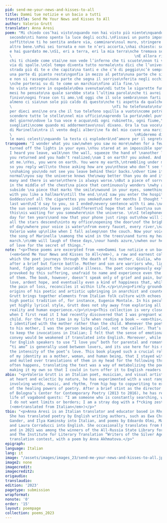 ```yaml
---
pid: send-me-your-news-and-kisses-to-all
title: Dammi tue notizie e un bacio a tutti
transtitle: Send Me Your News and Kisses to All
author: Valerio Grutt
translator: Anna Aresi
poem: "Mi chiedo cos’hai visto\nquando non hai visto più niente\nquando per qualche
  secondo\nti hanno spento la luce degli occhi.\nFissavi un punto impossibile del
  soffitto\ne ti ho sentita andare via, camminare\nsul muro, stringere la mano a un
  altro bene.\nPoi sei tornata e non te n’eri accorta,\nhai chiesto: sono a terra?
  e hai guardato me.\nSì, eri a terra, eri la mia terra\nche tremava sotto ai piedi.\n
  \                                                       \nE allora rispondi bene\na
  chi ti chiede come stai\ne non vede l’inferno che ti scuote\nnon ti vede andare
  via di spalle.\nCol tempo diventa tutto normale\ntu dici che l’universo conosce\nla
  strada più di te e che capita\na tanti e che c’è di peggio\nc’è sempre di peggio.\nMa
  una parte di pianto resta\ngonfia in mezzo al petto\nuna parte che si chiede perché\ncontinuamente
  e non si rassegna\nuna parte che segna il sorriso\nferita negli occhi, una cosa
  \nche porterai su di te come un marchio\nfino alla fine.\n                                                        \nTi
  ho vista entrare in ospedale\nDea svenutaa\ndi tutte le sigarette fumate\ne per
  mesi ho pensato\na quale sarebbe stata l’ultima parola\nche ti avrei detto, quindi
  finivo\nogni frase con ti amo.\nE oggi che il sole sembra\nnon farti più effetto\nspero
  almeno ci sia\nun sole più caldo di questo\nche ti aspetta da qualche parte\nnell’universo.\n
  \                                             \nTi ho telefonato\ntutti i giorni
  per dieci anni\ne ora che il tuo telefono squilla a vuoto\ncome potrò chiamarti?\nFacendo
  scendere tutte le stelle\nnel mio ufficio\naprendo la porta\ndel punto più chiaro
  del giorno\ndove la tua voce è acqua\ndi ogni rubinetto, ogni fiume,\ne dice: Valerio
  svegliati\ncome quando mi addormentavo\nsul divano. Ora la tua voce\ncanta la canzone
  di Marinella\ntra il vento degli alberi\ne fa del mio cuore una marcia lenta.\n
  \                                                       \nRideremo di questi giorni\ncon
  le mani celesti\nquando la testa ci esploderà\nd’amore per il segreto delle cose."
transpoem: "I wonder what you saw\nwhen you saw no more\nwhen for a few seconds\nthey
  turned off the lights in your eyes.\nYou stared at an impossible spot in the ceiling\nand
  I heard you leave, walk\non the wall, squeeze the hand of \nanother love.\nThen
  you returned and you hadn’t realized;\nam I on earth? you asked. And you looked
  at me.\nYes, you were on earth. You were my earth,\ntrembling under my feet.\n                                                     \nAnd
  so you reply well\nto those asking how are you\nthose who don’t see that hell is
  \nshaking you\ndo not see you leave behind their backs.\nOver time it all becomes
  normal\nyou say the universe knows the\nway better than you do and it happens\nto
  many and there is worse\nthere is always worse.\nBut a piece of sorrow remains\nswollen
  in the middle of the chest\na piece that continuously wonders \nwhy and does not
  subside \na piece that marks the smile\nwound in your eyes, something\nyou’ll take
  with you like a hallmark\ntill the end.\n\nI saw you enter the hospital\nfainted
  Goddess\nof all the cigarettes you smoked\nand for months I thought \nabout the
  last word\nI’d say to you, so I ended\nevery sentence with ti amo.\nAnd today when
  the sun seems\nto leave you indifferent\nI hope that at least\na sun warmer than
  this\nis waiting for you somewhere\nin the universe. \n\nI telephoned you\nevery
  day for ten years\nand now that your phone just rings out\nhow will I call you?\nMaking
  all the stars descend\ninto my office\nopening the door\nof the brightest point
  of day\nwhere your voice is water\nfrom every faucet, every river,\nand it says:
  Valerio wake up\nlike when I fall asleep\non the couch. Now your voice\nis singing
  the song of Marinella \namong the wind in the trees\nand turns my heart into a slow
  march.\n\nWe will laugh of these days,\nour hands azure,\nwhen our heads will explode\nout
  of love for the secret of things."
note: "<p>These poems are excerpted from <em>Dammi tue notizie e un bacio a tutti</em>
  (<em>Send Me Your News and Kisses to All</em>), a raw and earnest collection in
  which the poet journeys through the death of his mother, Giulia, who died from cancer
  after a brief but fierce battle. Mother and son are warriors who, lightsabers in
  hand, fight against the incurable illness. The poet courageously explores the feelings
  provoked by this suffering, unafraid to name and experience even the most heartbreaking
  of them. The book, however, doesn’t speak only of grief and pain, but also of profound
  love, ardent hope, and eventually even a kind of happiness that, while not dismissing
  the pain of loss, reconciles it within life.</p>\n\n<p>Firmly grounded in the grassroot
  origins of his poetic and artistic upbringing in anarchist and counterculture circles,
  Grutt brings together elements from Italian folk culture with echoes of Italy’s
  high poetic tradition of, for instance, Eugenio Montale. In his peculiar, down-to-earth
  yet highly lyrical style, Grutt does not shy away from exploring all corners of
  reality and human experience.</p>\n\n<p>This collection is very close to me, because
  when I first read it I had recently discovered that I was pregnant with my second
  child. For the first time in my life when reading a book — <em>this</em> book —
  I identified with the mother rather than the child. Whenever the poet called out
  to his mother, I was the person being called, not the caller. That’s why I chose
  to keep the invocations in Italian; I felt that the sense of emotional urgency they
  convey would be weakened if translated into English. Moreover, while it is common
  for English speakers to use “I love you” both for parental and romantic relations,
  “ti amo” is generally used between lovers, and its use here for his mother heightens
  the intensity of the poet’s love. This book played such a crucial role in the development
  of my identity as a mother, woman, and human being, that I stayed with these poems
  and mulled over translations of them in my head for the following three years. As
  often happens, translating the text was a way of metabolizing the poetic experience,
  making it my own so that I could in turn offer it to English readers.</p> "
abio: "<p>Valerio Grutt is an Italian poet, musician, and visual artist. An anarchist
  at heart and eclectic by nature, he has experimented with a vast range of expressions
  involving words, music, and rhythm, from hip hop to copywriting to explorations
  of the healing powers of poetry. After a brief stint as the director of the University
  of Bologna’s Center for Contemporary Poetry (2013 to 2016), he has returned to a
  life of vagabond quests: “I am someone who is constantly searching, writing, creating...
  I do not want limits or borders; I am a stray dog with a f*cking zest for life.”
  (<em>translated from Italian</em>)</p>"
tbio: "<p>Anna Aresi is an Italian translator and educator based in Rhode Island.
  She has translated poetry by English writing authors, such as Ewa Chrusciel, Forrest
  Gander, and Ilya Kaminsky into Italian, and poems by Edoardo Olmi, Mariangela Gualtieri,
  and Laura Corraducci into English. She occasionally translates from Russian too,
  and in 2021 was among the winners of the All-Russia State Library for Foreign Literature
  and The Institute for Literary Translation “Writers of the Silver Age about War”
  translation contest, with a poem by Anna Akhmatova.</p>"
epigraph: 
language: Italian
lang: it
image: "/assets/images/images_23/send-me-your-news-and-kisses-to-all.jpeg"
image2: none
imagecredit: 
imagecredit2: 
origaudio: 
translaudio: 
edition: '2023'
pagetype: submission
wrapformat: 
nonote: '0'
order: '15'
layout: poempage
collection: poems_2023
---
```

